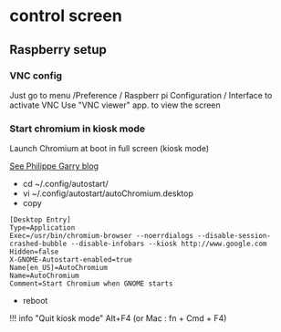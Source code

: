 # control screen

## Raspberry setup

### VNC config
Just go to menu /Preference / Raspberr pi Configuration / Interface to activate VNC
Use "VNC viewer" app. to view the screen

### Start chromium in kiosk mode
Launch Chromium at boot in full screen (kiosk mode)

[See Philippe Garry blog ](http://blog.philippegarry.com/2016/03/29/faire-de-son-pi-une-borne-raspberry-pi-kiosk-mode-jessie-version/)

- cd ~/.config/autostart/
- vi ~/.config/autostart/autoChromium.desktop
- copy
```
[Desktop Entry]
Type=Application
Exec=/usr/bin/chromium-browser --noerrdialogs --disable-session-crashed-bubble --disable-infobars --kiosk http://www.google.com
Hidden=false
X-GNOME-Autostart-enabled=true
Name[en_US]=AutoChromium
Name=AutoChromium
Comment=Start Chromium when GNOME starts
```
- reboot

!!! info "Quit kiosk mode"
Alt+F4 (or Mac : fn + Cmd + F4)

